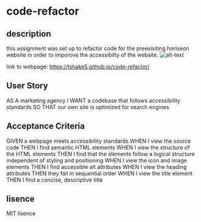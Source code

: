 # code-refactor

## description 
this assignment was set up to refactor code for the preexisiting horiseon website in order to imporove the accessibilty of the website. 
![alt-text](./assets/images/horiseon%20homepage%20SS.gif)

link to webpage: https://tshake5.github.io/code-refactor/

## User Story
AS A marketing agency
I WANT a codebase that follows accessibility standards
SO THAT our own site is optimized for search engines

## Acceptance Criteria 
GIVEN a webpage meets accessibility standards
WHEN I view the source code
THEN I find semantic HTML elements
WHEN I view the structure of the HTML elements
THEN I find that the elements follow a logical structure independent of styling and positioning
WHEN I view the icon and image elements
THEN I find accessible alt attributes
WHEN I view the heading attributes
THEN they fall in sequential order
WHEN I view the title element
THEN I find a concise, descriptive title

## lisence 
MIT lisence 
